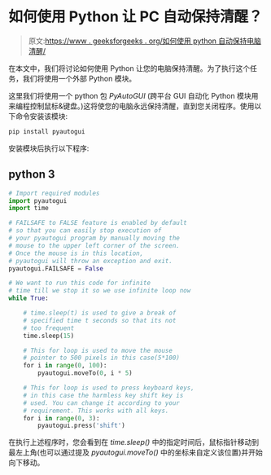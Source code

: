 # 如何使用 Python 让 PC 自动保持清醒？

> 原文:[https://www . geeksforgeeks . org/如何使用 python 自动保持电脑清醒/](https://www.geeksforgeeks.org/how-to-keep-your-pc-awake-automatically-using-python/)

在本文中，我们将讨论如何使用 Python 让您的电脑保持清醒。为了执行这个任务，我们将使用一个外部 Python 模块。

这里我们将使用一个 python 包 *PyAutoGUI* (跨平台 GUI 自动化 Python 模块用来编程控制鼠标&键盘。)这将使您的电脑永远保持清醒，直到您关闭程序。使用以下命令安装该模块:

```py
pip install pyautogui
```

安装模块后执行以下程序:

## python 3

```py
# Import required modules
import pyautogui
import time

# FAILSAFE to FALSE feature is enabled by default 
# so that you can easily stop execution of 
# your pyautogui program by manually moving the 
# mouse to the upper left corner of the screen. 
# Once the mouse is in this location,
# pyautogui will throw an exception and exit.
pyautogui.FAILSAFE = False

# We want to run this code for infinite 
# time till we stop it so we use infinite loop now
while True:

    # time.sleep(t) is used to give a break of 
    # specified time t seconds so that its not 
    # too frequent
    time.sleep(15)

    # This for loop is used to move the mouse 
    # pointer to 500 pixels in this case(5*100)
    for i in range(0, 100):
        pyautogui.moveTo(0, i * 5)

    # This for loop is used to press keyboard keys,
    # in this case the harmless key shift key is 
    # used. You can change it according to your 
    # requirement. This works with all keys.
    for i in range(0, 3):
        pyautogui.press('shift')
```

在执行上述程序时，您会看到在 *time.sleep()* 中的指定时间后，鼠标指针移动到最左上角(也可以通过提及 *pyautogui.moveTo()* 中的坐标来自定义该位置)并开始向下移动。